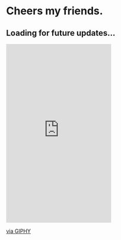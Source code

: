 # Cheers my friends.

## Loading for future updates...

<iframe src="https://giphy.com/embed/14jxToQu8j9d9S" width="283" height="480" frameBorder="0" class="giphy-embed" allowFullScreen></iframe><p><a href="https://giphy.com/gifs/post-one-media-14jxToQu8j9d9S">via GIPHY</a></p>
